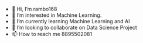 - 👋 Hi, I’m rambo168
- 👀 I’m interested in Machine Learning.
- 🌱 I’m currently learning Machine Learning and AI
- 💞️ I’m looking to collaborate on Data Science Project
- 📫 How to reach me 8895502081
<!---
rambo168/rambo168 is a ✨ special ✨ repository because its `README.md` (this file) appears on your GitHub profile.
You can click the Preview link to take a look at your changes.
--->
